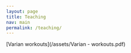 ```yaml
---
layout: page
title: Teaching
nav: main
permalink: /teaching/
---
```


[Varian workouts](/assets/Varian - workouts.pdf)
